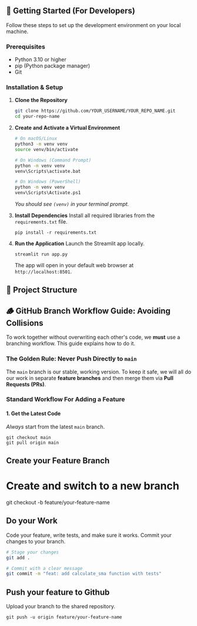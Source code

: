 ## 🚀 Getting Started (For Developers)

Follow these steps to set up the development environment on your local machine.

### Prerequisites

- Python 3.10 or higher
- pip (Python package manager)
- Git

### Installation & Setup

1.  **Clone the Repository**
    ```bash
    git clone https://github.com/YOUR_USERNAME/YOUR_REPO_NAME.git
    cd your-repo-name
    ```

2.  **Create and Activate a Virtual Environment**
    ```bash
    # On macOS/Linux
    python3 -m venv venv
    source venv/bin/activate

    # On Windows (Command Prompt)
    python -m venv venv
    venv\Scripts\activate.bat

    # On Windows (PowerShell)
    python -m venv venv
    venv\Scripts\Activate.ps1
    ```
    *You should see `(venv)` in your terminal prompt.*

3.  **Install Dependencies**
    Install all required libraries from the `requirements.txt` file.
    ```
    pip install -r requirements.txt
    ```

4.  **Run the Application**
    Launch the Streamlit app locally.
    ```
    streamlit run app.py
    ```
    The app will open in your default web browser at `http://localhost:8501`.

## 📁 Project Structure













## 🪵 GitHub Branch Workflow Guide: Avoiding Collisions

To work together without overwriting each other's code, we **must** use a branching workflow. This guide explains how to do it.

### **The Golden Rule: Never Push Directly to `main`**
The `main` branch is our stable, working version. To keep it safe, we will all do our work in separate **feature branches** and then merge them via **Pull Requests (PRs)**.

### **Standard Workflow For Adding a Feature**

#### 1. Get the Latest Code
*Always* start from the latest `main` branch.
```
git checkout main
git pull origin main
```

## Create your Feature Branch

# Create and switch to a new branch
git checkout -b feature/your-feature-name


## Do your Work
Code your feature, write tests, and make sure it works. Commit your changes to your branch.
```bash
# Stage your changes
git add .

# Commit with a clear message
git commit -m "feat: add calculate_sma function with tests"
```
## Push your feature to Github

Upload your branch to the shared repository.
```
git push -u origin feature/your-feature-name
```



